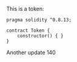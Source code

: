 This is a token: 

```
pragma solidity ^0.8.13;

contract Token {
    constructor() { }
}

```

Another update 140
